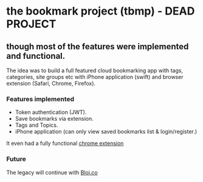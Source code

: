 # the bookmark project (tbmp) - DEAD PROJECT
## though most of the features were implemented and functional.
The idea was to build a full featured cloud bookmarking app with tags, categories,
 site groups etc with iPhone application (swift) and browser extension (Safari, Chrome, Firefox).  

### Features implemented
- Token authentication (JWT).
- Save bookmarks via extension.
- Tags and Topics.
- iPhone application (can only view saved bookmarks list & login/register.)

 It even had a fully functional [chrome extension](https://github.com/arrc/tbmp-chrome-extension)

### Future
 The legacy will continue with [Bloi.co](https://github.com/arrc/bloi.co)

